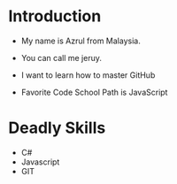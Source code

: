 Introduction
============
* My name is Azrul from Malaysia. 
* You can call me jeruy. 
* I want to learn how to master GitHub

* Favorite Code School Path is JavaScript


Deadly Skills
=============
* C#
* Javascript
* GIT
